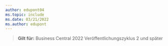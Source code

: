 ```yaml
---
author: edupont04
ms.topic: include
ms.date: 03/21/2022
ms.author: edupont
---
```

> **Gilt für:** Business Central 2022 Veröffentlichungszyklus 2 und später
